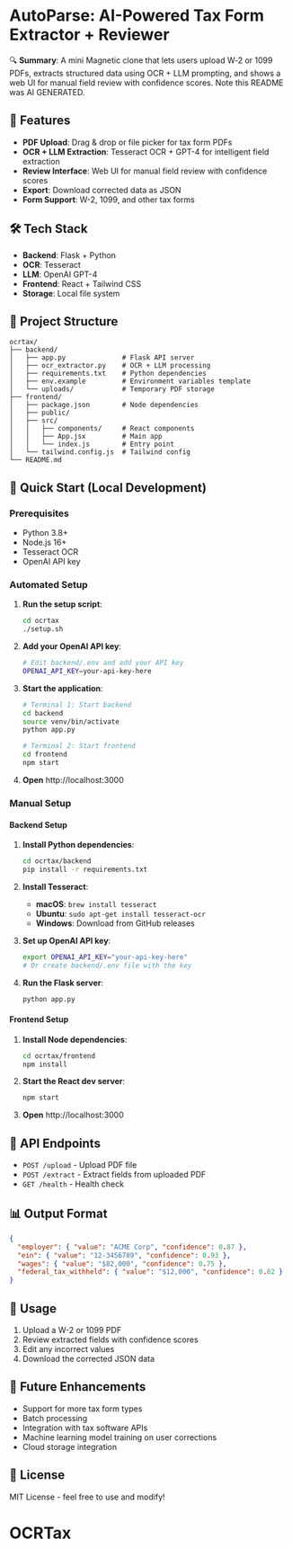 # AutoParse: AI-Powered Tax Form Extractor + Reviewer

🔍 **Summary**: A mini Magnetic clone that lets users upload W‑2 or 1099 PDFs, extracts structured data using OCR + LLM prompting, and shows a web UI for manual field review with confidence scores. Note this README was AI GENERATED.

## 🚀 Features

- **PDF Upload**: Drag & drop or file picker for tax form PDFs
- **OCR + LLM Extraction**: Tesseract OCR + GPT-4 for intelligent field extraction
- **Review Interface**: Web UI for manual field review with confidence scores
- **Export**: Download corrected data as JSON
- **Form Support**: W-2, 1099, and other tax forms

## 🛠️ Tech Stack

- **Backend**: Flask + Python
- **OCR**: Tesseract
- **LLM**: OpenAI GPT-4
- **Frontend**: React + Tailwind CSS
- **Storage**: Local file system

## 📁 Project Structure

```
ocrtax/
├── backend/
│   ├── app.py              # Flask API server
│   ├── ocr_extractor.py    # OCR + LLM processing
│   ├── requirements.txt    # Python dependencies
│   ├── env.example         # Environment variables template
│   └── uploads/            # Temporary PDF storage
├── frontend/
│   ├── package.json        # Node dependencies
│   ├── public/
│   ├── src/
│   │   ├── components/     # React components
│   │   ├── App.jsx         # Main app
│   │   └── index.js        # Entry point
│   └── tailwind.config.js  # Tailwind config
└── README.md
```

## 🚀 Quick Start (Local Development)

### Prerequisites

- Python 3.8+
- Node.js 16+
- Tesseract OCR
- OpenAI API key

### Automated Setup

1. **Run the setup script**:

   ```bash
   cd ocrtax
   ./setup.sh
   ```

2. **Add your OpenAI API key**:

   ```bash
   # Edit backend/.env and add your API key
   OPENAI_API_KEY=your-api-key-here
   ```

3. **Start the application**:

   ```bash
   # Terminal 1: Start backend
   cd backend
   source venv/bin/activate
   python app.py

   # Terminal 2: Start frontend
   cd frontend
   npm start
   ```

4. **Open** http://localhost:3000

### Manual Setup

#### Backend Setup

1. **Install Python dependencies**:

   ```bash
   cd ocrtax/backend
   pip install -r requirements.txt
   ```

2. **Install Tesseract**:

   - **macOS**: `brew install tesseract`
   - **Ubuntu**: `sudo apt-get install tesseract-ocr`
   - **Windows**: Download from GitHub releases

3. **Set up OpenAI API key**:

   ```bash
   export OPENAI_API_KEY="your-api-key-here"
   # Or create backend/.env file with the key
   ```

4. **Run the Flask server**:
   ```bash
   python app.py
   ```

#### Frontend Setup

1. **Install Node dependencies**:

   ```bash
   cd ocrtax/frontend
   npm install
   ```

2. **Start the React dev server**:

   ```bash
   npm start
   ```

3. **Open** http://localhost:3000

## 🔧 API Endpoints

- `POST /upload` - Upload PDF file
- `POST /extract` - Extract fields from uploaded PDF
- `GET /health` - Health check

## 📊 Output Format

```json
{
  "employer": { "value": "ACME Corp", "confidence": 0.87 },
  "ein": { "value": "12-3456789", "confidence": 0.93 },
  "wages": { "value": "$82,000", "confidence": 0.75 },
  "federal_tax_withheld": { "value": "$12,000", "confidence": 0.82 }
}
```

## 🎯 Usage

1. Upload a W-2 or 1099 PDF
2. Review extracted fields with confidence scores
3. Edit any incorrect values
4. Download the corrected JSON data

## 🔮 Future Enhancements

- Support for more tax form types
- Batch processing
- Integration with tax software APIs
- Machine learning model training on user corrections
- Cloud storage integration

## 📝 License

MIT License - feel free to use and modify!
# OCRTax
